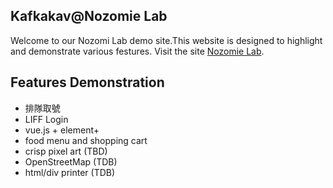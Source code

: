 ## Kafkakav@Nozomie Lab
Welcome to our Nozomi Lab demo site.This website is designed to highlight and demonstrate various festures.
Visit the site [Nozomie Lab](https://kafkakav.github.io/home).

## Features Demonstration
* 排隊取號
* LIFF Login
* vue.js + element+
* food menu and shopping cart
* crisp pixel art (TBD)
* OpenStreetMap (TDB)
* html/div printer (TDB)
